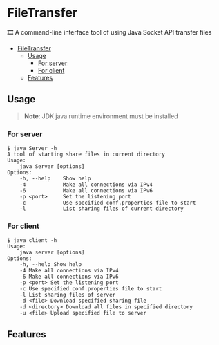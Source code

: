 # FileTransfer

🎞 A command-line interface tool of using Java Socket API transfer files

- [FileTransfer](#filetransfer)
  - [Usage](#usage)
    - [For server](#for-server)
    - [For client](#for-client)
  - [Features](#features)

## Usage

> **Note**: JDK java runtime environment must be installed

### For server

```console
$ java Server -h
A tool of starting share files in current directory
Usage:
    java Server [options]
Options:
    -h, --help    Show help
    -4            Make all connections via IPv4
    -6            Make all connections via IPv6
    -p <port>     Set the listening port
    -c            Use specified conf.properties file to start
    -l            List sharing files of current directory
```

### For client

```console
$ java client -h
Usage:
    java server [options]
Options:
    -h, --help Show help
    -4 Make all connections via IPv4
    -6 Make all connections via IPv6
    -p <port> Set the listening port
    -c Use specified conf.properties file to start
    -l List sharing files of server
    -d <file> Download specified sharing file
    -d <directory> Download all files in specified directory
    -u <file> Upload specified file to server
```

## Features
